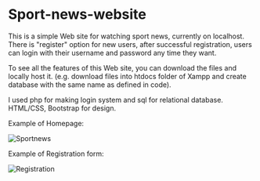 # Sport-news-website

This is a simple Web site for watching sport news, currently on localhost. There is "register" option for new users, after successful registration, users can login with their username and password any time they want.

To see all the features of this Web site, you can download the files and locally host it. (e.g. download files into htdocs folder of Xampp and create database with the same name as defined in code).

I used php for making login system and sql for relational database. HTML/CSS, Bootstrap for design.

Example of Homepage:

![Sportnews](https://user-images.githubusercontent.com/101759097/191014779-ba230c9e-832e-4cf2-9438-4d9910e9f4f2.png)

Example of Registration form:

![Registration](https://user-images.githubusercontent.com/101759097/191014562-711188c1-4b1c-4b1b-93c3-8041b3a19b7f.png)

